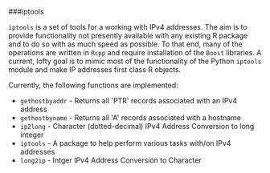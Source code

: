 ###iptools

`iptools` is a set of tools for a working with IPv4 addresses. The aim is to
provide functionality not presently available with any existing R package
and to do so with as much speed as possible. To that end, many of the operations
are written in `Rcpp` and require installation of the `Boost` libraries.
A current, lofty goal is to mimic most of the functionality of the Python
`iptools` module and make IP addresses first class R objects.

Currently, the following functions are implemented:

- `gethostbyaddr` - Returns all 'PTR' records associated with an IPv4 address
- `gethostbyname` - Returns all 'A' records associated with a hostname
- `ip2long` - Character (dotted-decimal) IPv4 Address Conversion to long integer
- `iptools` - A package to help perform various tasks with/on IPv4 addresses
- `long2ip` - Intger IPv4 Address Conversion to Character